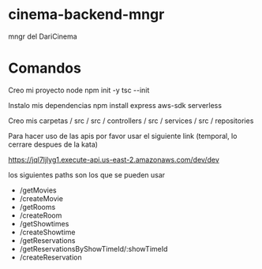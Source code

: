 # cinema-backend-mngr
mngr del DariCinema

# Comandos
Creo mi proyecto node
npm init -y
tsc --init

Instalo mis dependencias
npm install express aws-sdk serverless

Creo mis carpetas
/ src
/ src / controllers
/ src / services
/ src / repositories


Para hacer uso de las apis por favor usar el siguiente link (temporal, lo cerrare despues de la kata)

https://jql7ljlyg1.execute-api.us-east-2.amazonaws.com/dev/dev

los siguientes paths son los que se pueden usar
- /getMovies
- /createMovie
- /getRooms
- /createRoom
- /getShowtimes
- /createShowtime
- /getReservations
- /getReservationsByShowTimeId/:showTimeId
- /createReservation